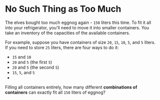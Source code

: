 # No Such Thing as Too Much

The elves bought too much eggnog again - `150` liters this time. To fit it all into your refrigerator, you'll need to
move it into smaller containers. You take an inventory of the capacities of the available containers.

For example, suppose you have containers of size `20`, `15`, `10`, `5`, and `5` liters. If you need to store `25`
liters, there are four ways to do it:

- `15` and `10`
- `20` and `5` (the first `5`)
- `20` and `5` (the second `5`)
- `15`, `5`, and `5`
-

Filling all containers entirely, how many different **combinations of containers** can exactly fit all `150` liters of
eggnog?
